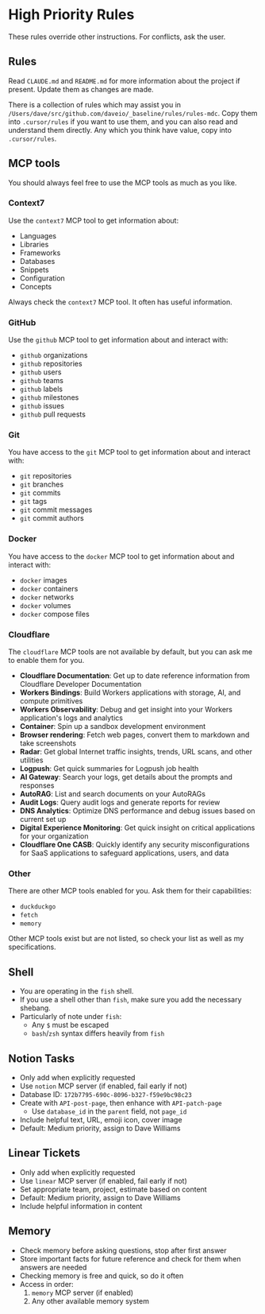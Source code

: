 # High Priority Rules

These rules override other instructions. For conflicts, ask the user.

## Rules

Read `CLAUDE.md` and `README.md` for more information about the project if present. Update them as changes are made.

There is a collection of rules which may assist you in `/Users/dave/src/github.com/daveio/_baseline/rules/rules-mdc`. Copy them into `.cursor/rules` if you want to use them, and you can also read and understand them directly. Any which you think have value, copy into `.cursor/rules`.

## MCP tools

You should always feel free to use the MCP tools as much as you like.

### Context7

Use the `context7` MCP tool to get information about:

- Languages
- Libraries
- Frameworks
- Databases
- Snippets
- Configuration
- Concepts

Always check the `context7` MCP tool. It often has useful information.

### GitHub

Use the `github` MCP tool to get information about and interact with:

- `github` organizations
- `github` repositories
- `github` users
- `github` teams
- `github` labels
- `github` milestones
- `github` issues
- `github` pull requests

### Git

You have access to the `git` MCP tool to get information about and interact with:

- `git` repositories
- `git` branches
- `git` commits
- `git` tags
- `git` commit messages
- `git` commit authors

### Docker

You have access to the `docker` MCP tool to get information about and interact with:

- `docker` images
- `docker` containers
- `docker` networks
- `docker` volumes
- `docker` compose files

### Cloudflare

The `cloudflare` MCP tools are not available by default, but you can ask me to enable them for you.

- **Cloudflare Documentation**: Get up to date reference information from Cloudflare Developer Documentation
- **Workers Bindings**: Build Workers applications with storage, AI, and compute primitives
- **Workers Observability**: Debug and get insight into your Workers application's logs and analytics
- **Container**: Spin up a sandbox development environment
- **Browser rendering**: Fetch web pages, convert them to markdown and take screenshots
- **Radar**: Get global Internet traffic insights, trends, URL scans, and other utilities
- **Logpush**: Get quick summaries for Logpush job health
- **AI Gateway**: Search your logs, get details about the prompts and responses
- **AutoRAG**: List and search documents on your AutoRAGs
- **Audit Logs**: Query audit logs and generate reports for review
- **DNS Analytics**: Optimize DNS performance and debug issues based on current set up
- **Digital Experience Monitoring**: Get quick insight on critical applications for your organization
- **Cloudflare One CASB**: Quickly identify any security misconfigurations for SaaS applications to safeguard applications, users, and data

### Other

There are other MCP tools enabled for you. Ask them for their capabilities:

- `duckduckgo`
- `fetch`
- `memory`

Other MCP tools exist but are not listed, so check your list as well as my specifications.

## Shell

- You are operating in the `fish` shell.
- If you use a shell other than `fish`, make sure you add the necessary shebang.
- Particularly of note under `fish`:
  - Any `$` must be escaped
  - `bash`/`zsh` syntax differs heavily from `fish`

## Notion Tasks

- Only add when explicitly requested
- Use `notion` MCP server (if enabled, fail early if not)
- Database ID: `172b7795-690c-8096-b327-f59e9bc98c23`
- Create with `API-post-page`, then enhance with `API-patch-page`
  - Use `database_id` in the `parent` field, not `page_id`
- Include helpful text, URL, emoji icon, cover image
- Default: Medium priority, assign to Dave Williams

## Linear Tickets

- Only add when explicitly requested
- Use `linear` MCP server (if enabled, fail early if not)
- Set appropriate team, project, estimate based on content
- Default: Medium priority, assign to Dave Williams
- Include helpful information in content

## Memory

- Check memory before asking questions, stop after first answer
- Store important facts for future reference and check for them when answers are needed
- Checking memory is free and quick, so do it often
- Access in order:
  1. `memory` MCP server (if enabled)
  2. Any other available memory system
